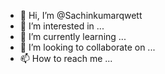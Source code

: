 - 👋 Hi, I’m @Sachinkumarqwett
- 👀 I’m interested in ...
- 🌱 I’m currently learning ...
- 💞️ I’m looking to collaborate on ...
- 📫 How to reach me ...

<!---
Sachinkumarqwett/Sachinkumarqwett is a ✨ special ✨ repository because its `README.md` (this file) appears on your GitHub profile.
You can click the Preview link to take a look at your changes.
--->
